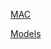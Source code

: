 [MAC](https://stable-diffusion-art.com/install-mac/)

[Models](https://stable-diffusion-art.com/models/)
